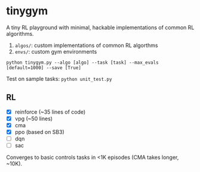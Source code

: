 # tinygym

A tiny RL playground with minimal, hackable implementations of common RL algorithms.

1. `algos/`: custom implementations of common RL algorthms
2. `envs/`: custom gym environments

```
python tinygym.py --algo [algo] --task [task] --max_evals [default=1000] --save [True]
```

Test on sample tasks: `python unit_test.py`

## RL

- [x] reinforce (~35 lines of code)
- [x] vpg (~50 lines)
- [x] cma
- [x] ppo (based on SB3)
- [ ] dqn
- [ ] sac

Converges to basic controls tasks in <1K episodes (CMA takes longer, ~10K).
